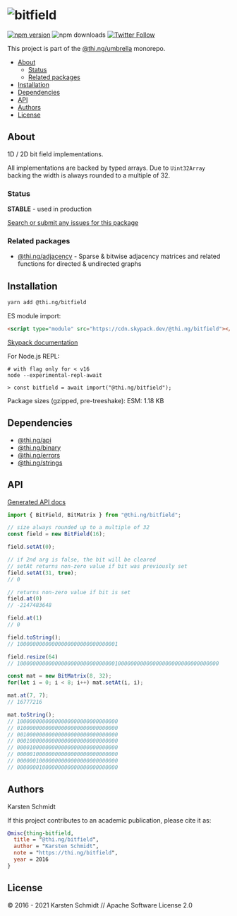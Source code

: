 <!-- This file is generated - DO NOT EDIT! -->

# ![bitfield](https://media.thi.ng/umbrella/banners/thing-bitfield.svg?20dbf443)

[![npm version](https://img.shields.io/npm/v/@thi.ng/bitfield.svg)](https://www.npmjs.com/package/@thi.ng/bitfield)
![npm downloads](https://img.shields.io/npm/dm/@thi.ng/bitfield.svg)
[![Twitter Follow](https://img.shields.io/twitter/follow/thing_umbrella.svg?style=flat-square&label=twitter)](https://twitter.com/thing_umbrella)

This project is part of the
[@thi.ng/umbrella](https://github.com/thi-ng/umbrella/) monorepo.

- [About](#about)
  - [Status](#status)
  - [Related packages](#related-packages)
- [Installation](#installation)
- [Dependencies](#dependencies)
- [API](#api)
- [Authors](#authors)
- [License](#license)

## About

1D / 2D bit field implementations.

All implementations are backed by typed arrays. Due to `Uint32Array`
backing the width is always rounded to a multiple of 32.

### Status

**STABLE** - used in production

[Search or submit any issues for this package](https://github.com/thi-ng/umbrella/issues?q=%5Bbitfield%5D+in%3Atitle)

### Related packages

- [@thi.ng/adjacency](https://github.com/thi-ng/umbrella/tree/develop/packages/adjacency) - Sparse & bitwise adjacency matrices and related functions for directed & undirected graphs

## Installation

```bash
yarn add @thi.ng/bitfield
```

ES module import:

```html
<script type="module" src="https://cdn.skypack.dev/@thi.ng/bitfield"></script>
```

[Skypack documentation](https://docs.skypack.dev/)

For Node.js REPL:

```text
# with flag only for < v16
node --experimental-repl-await

> const bitfield = await import("@thi.ng/bitfield");
```

Package sizes (gzipped, pre-treeshake): ESM: 1.18 KB

## Dependencies

- [@thi.ng/api](https://github.com/thi-ng/umbrella/tree/develop/packages/api)
- [@thi.ng/binary](https://github.com/thi-ng/umbrella/tree/develop/packages/binary)
- [@thi.ng/errors](https://github.com/thi-ng/umbrella/tree/develop/packages/errors)
- [@thi.ng/strings](https://github.com/thi-ng/umbrella/tree/develop/packages/strings)

## API

[Generated API docs](https://docs.thi.ng/umbrella/bitfield/)

```ts
import { BitField, BitMatrix } from "@thi.ng/bitfield";

// size always rounded up to a multiple of 32
const field = new BitField(16);

field.setAt(0);

// if 2nd arg is false, the bit will be cleared
// setAt returns non-zero value if bit was previously set
field.setAt(31, true);
// 0

// returns non-zero value if bit is set
field.at(0)
// -2147483648

field.at(1)
// 0

field.toString();
// 10000000000000000000000000000001

field.resize(64)
// 1000000000000000000000000000000100000000000000000000000000000000

const mat = new BitMatrix(8, 32);
for(let i = 0; i < 8; i++) mat.setAt(i, i);

mat.at(7, 7);
// 16777216

mat.toString();
// 10000000000000000000000000000000
// 01000000000000000000000000000000
// 00100000000000000000000000000000
// 00010000000000000000000000000000
// 00001000000000000000000000000000
// 00000100000000000000000000000000
// 00000010000000000000000000000000
// 00000001000000000000000000000000
```

## Authors

Karsten Schmidt

If this project contributes to an academic publication, please cite it as:

```bibtex
@misc{thing-bitfield,
  title = "@thi.ng/bitfield",
  author = "Karsten Schmidt",
  note = "https://thi.ng/bitfield",
  year = 2016
}
```

## License

&copy; 2016 - 2021 Karsten Schmidt // Apache Software License 2.0
